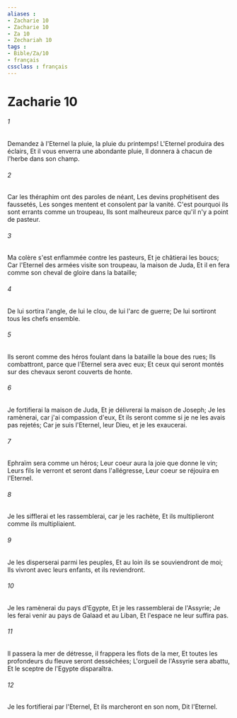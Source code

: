 ```yaml
---
aliases : 
- Zacharie 10
- Zacharie 10
- Za 10
- Zechariah 10
tags : 
- Bible/Za/10
- français
cssclass : français
---
```


# Zacharie 10

###### 1
Demandez à l'Eternel la pluie, la pluie du printemps! L'Eternel produira des éclairs, Et il vous enverra une abondante pluie, Il donnera à chacun de l'herbe dans son champ.
###### 2
Car les théraphim ont des paroles de néant, Les devins prophétisent des faussetés, Les songes mentent et consolent par la vanité. C'est pourquoi ils sont errants comme un troupeau, Ils sont malheureux parce qu'il n'y a point de pasteur.
###### 3
Ma colère s'est enflammée contre les pasteurs, Et je châtierai les boucs; Car l'Eternel des armées visite son troupeau, la maison de Juda, Et il en fera comme son cheval de gloire dans la bataille;
###### 4
De lui sortira l'angle, de lui le clou, de lui l'arc de guerre; De lui sortiront tous les chefs ensemble.
###### 5
Ils seront comme des héros foulant dans la bataille la boue des rues; Ils combattront, parce que l'Eternel sera avec eux; Et ceux qui seront montés sur des chevaux seront couverts de honte.
###### 6
Je fortifierai la maison de Juda, Et je délivrerai la maison de Joseph; Je les ramènerai, car j'ai compassion d'eux, Et ils seront comme si je ne les avais pas rejetés; Car je suis l'Eternel, leur Dieu, et je les exaucerai.
###### 7
Ephraïm sera comme un héros; Leur coeur aura la joie que donne le vin; Leurs fils le verront et seront dans l'allégresse, Leur coeur se réjouira en l'Eternel.
###### 8
Je les sifflerai et les rassemblerai, car je les rachète, Et ils multiplieront comme ils multipliaient.
###### 9
Je les disperserai parmi les peuples, Et au loin ils se souviendront de moi; Ils vivront avec leurs enfants, et ils reviendront.
###### 10
Je les ramènerai du pays d'Egypte, Et je les rassemblerai de l'Assyrie; Je les ferai venir au pays de Galaad et au Liban, Et l'espace ne leur suffira pas.
###### 11
Il passera la mer de détresse, il frappera les flots de la mer, Et toutes les profondeurs du fleuve seront desséchées; L'orgueil de l'Assyrie sera abattu, Et le sceptre de l'Egypte disparaîtra.
###### 12
Je les fortifierai par l'Eternel, Et ils marcheront en son nom, Dit l'Eternel.
